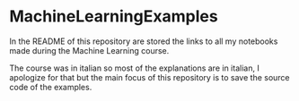 # MachineLearningExamples
In the README of this repository are stored the links to all my notebooks made during the Machine Learning course.

The course was in italian so most of the explanations are in italian, I apologize for that but the main focus of this repository is to save the source code of the examples.
